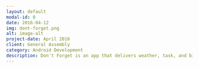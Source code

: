 ```yaml
---
layout: default
modal-id: 0
date: 2016-04-12
img: dont-forget.png
alt: image-alt
project-date: April 2016
client: General Assembly
category: Android Development
description: Don't Forget is an app that delivers weather, task, and birthday reminders to users via notifications custom-timed to fit their schedule. The app is very customizable thanks to a robust set of user-controlled preferences on the settings screen. You can check it out in the <a href="https://play.google.com/store/apps/details?id=com.charlesdrews.dontforget">Google Play Store</a> and on <a href="https://github.com/charlesdrews/Dont-Forget">GitHub</a>.<br><br>This project was a great opportunity to use some popular third-party libraries like Retrofit, Picasso, and Realm. It was also a good exercise in multithreaded, asynchronous programming, using a Sync Adapter to gather data from the Weather Underground API and Intent Services to schedule and launch notifications. 
---
```

